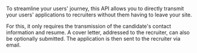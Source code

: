 To streamline your users' journey, this API allows you to directly transmit your users' applications to recruiters without them having to leave your site.

For this, it only requires the transmission of the candidate's contact information and resume. A cover letter, addressed to the recruiter, can also be optionally submitted. The application is then sent to the recruiter via email.
